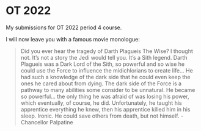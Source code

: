 # **OT 2022**

My submissions for OT 2022 period 4 course.

I will now leave you with a famous movie monologue:

>Did you ever hear the tragedy of Darth Plagueis The Wise? 
>I thought not. 
>It’s not a story the Jedi would tell you. 
>It’s a Sith legend. 
>Darth Plagueis was a Dark Lord of the Sith, so powerful and so wise he could use the Force to influence the midichlorians to create life… 
>He had such a knowledge of the dark side that he could even keep the ones he cared about from dying. 
>The dark side of the Force is a pathway to many abilities some consider to be unnatural. 
>He became so powerful… the only thing he was afraid of was losing his power, which eventually, of course, he did. 
>Unfortunately, he taught his apprentice everything he knew, then his apprentice killed him in his sleep. 
>Ironic. 
>He could save others from death, but not himself.
>-Chancellor Palpatine
